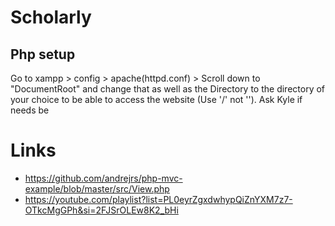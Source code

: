 # Scholarly
## Php setup
Go to xampp > config > apache(httpd.conf) > Scroll down to "DocumentRoot" and change that as well as the Directory to the directory of your choice to be able to access the website (Use '/' not '\'). Ask Kyle if needs be

# Links
- https://github.com/andrejrs/php-mvc-example/blob/master/src/View.php
- https://youtube.com/playlist?list=PL0eyrZgxdwhypQiZnYXM7z7-OTkcMgGPh&si=2FJSrOLEw8K2_bHi